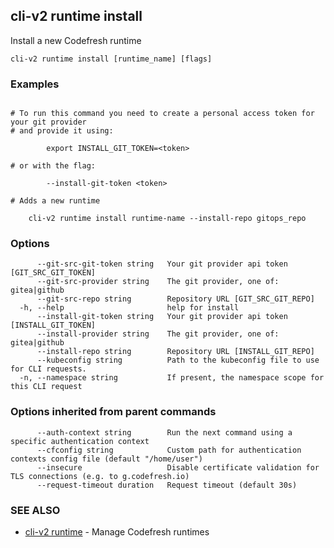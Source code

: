 ## cli-v2 runtime install

Install a new Codefresh runtime

```
cli-v2 runtime install [runtime_name] [flags]
```

### Examples

```

# To run this command you need to create a personal access token for your git provider
# and provide it using:

        export INSTALL_GIT_TOKEN=<token>

# or with the flag:

        --install-git-token <token>

# Adds a new runtime

    cli-v2 runtime install runtime-name --install-repo gitops_repo

```

### Options

```
      --git-src-git-token string   Your git provider api token [GIT_SRC_GIT_TOKEN]
      --git-src-provider string    The git provider, one of: gitea|github
      --git-src-repo string        Repository URL [GIT_SRC_GIT_REPO]
  -h, --help                       help for install
      --install-git-token string   Your git provider api token [INSTALL_GIT_TOKEN]
      --install-provider string    The git provider, one of: gitea|github
      --install-repo string        Repository URL [INSTALL_GIT_REPO]
      --kubeconfig string          Path to the kubeconfig file to use for CLI requests.
  -n, --namespace string           If present, the namespace scope for this CLI request
```

### Options inherited from parent commands

```
      --auth-context string        Run the next command using a specific authentication context
      --cfconfig string            Custom path for authentication contexts config file (default "/home/user")
      --insecure                   Disable certificate validation for TLS connections (e.g. to g.codefresh.io)
      --request-timeout duration   Request timeout (default 30s)
```

### SEE ALSO

* [cli-v2 runtime](cli-v2_runtime.md)	 - Manage Codefresh runtimes

